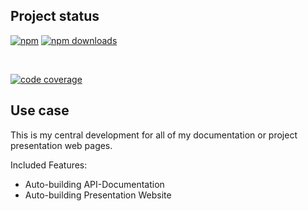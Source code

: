 <!-- !/usr/bin/env markdown
-*- coding: utf-8 -*-
region header
Copyright Torben Sickert (info["~at~"]torben.website) 16.12.2012

License
-------

This library written by Torben Sickert stand under a creative commons naming
3.0 unported license. See https://creativecommons.org/licenses/by/3.0/deed.de
endregion -->

Project status
--------------

[![npm](https://img.shields.io/npm/v/documentation-website?color=%23d55e5d&label=npm%20package%20version&logoColor=%23d55e5d)](https://www.npmjs.com/package/documentation-website)
[![npm downloads](https://img.shields.io/npm/dy/documentation-website.svg)](https://www.npmjs.com/package/documentation-website)

[![<LABEL>](https://github.com/thaibault/documentation-website/actions/workflows/build.yaml/badge.svg)](https://github.com/thaibault/documentation-website/actions/workflows/build.yaml)
[![<LABEL>](https://github.com/thaibault/documentation-website/actions/workflows/test.yaml/badge.svg)](https://github.com/thaibault/documentation-website/actions/workflows/test.yaml)
[![<LABEL>](https://github.com/thaibault/documentation-website/actions/workflows/test:coverage:report.yaml/badge.svg)](https://github.com/thaibault/documentation-website/actions/workflows/test:coverage:report.yaml)
[![<LABEL>](https://github.com/thaibault/documentation-website/actions/workflows/check:types.yaml/badge.svg)](https://github.com/thaibault/documentation-website/actions/workflows/check:types.yaml)
[![<LABEL>](https://github.com/thaibault/documentation-website/actions/workflows/lint.yaml/badge.svg)](https://github.com/thaibault/documentation-website/actions/workflows/lint.yaml)

[![code coverage](https://coveralls.io/repos/github/thaibault/documentation-website/badge.svg)](https://coveralls.io/github/thaibault/documentation-website)

<!-- Too unstable yet
[![dependencies](https://img.shields.io/david/thaibault/documentation-website.svg)](https://david-dm.org/thaibault/documentation-website)
[![development dependencies](https://img.shields.io/david/dev/thaibault/documentation-website.svg)](https://david-dm.org/thaibault/documentation-website?type=dev)
[![peer dependencies](https://img.shields.io/david/peer/thaibault/documentation-website.svg)](https://david-dm.org/thaibault/documentation-website?type=peer)
-->

Use case
--------

This is my central development for all of my documentation or project
presentation web pages.

Included Features:

- Auto-building API-Documentation
- Auto-building Presentation Website

<!-- region vim modline
vim: set tabstop=4 shiftwidth=4 expandtab:
vim: foldmethod=marker foldmarker=region,endregion:
endregion -->
